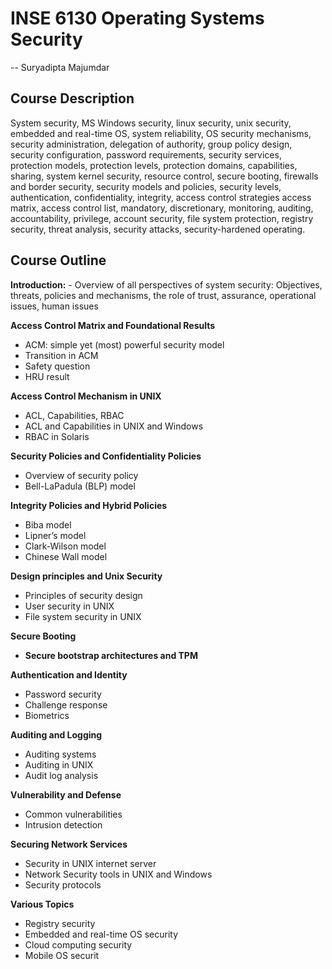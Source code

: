 <h1> INSE 6130 Operating Systems Security </h1>
-- Suryadipta Majumdar

<h2> Course Description </h2>
System security, MS Windows security, linux security, unix security, embedded and real-time OS, system reliability, OS security mechanisms, security administration, delegation of authority, group policy design, security configuration, password requirements, security services, protection models, protection levels, protection domains, capabilities, sharing, system kernel security, resource control, secure booting, firewalls and border security, security models and policies, security levels, authentication, confidentiality, integrity, access control strategies access matrix, access control list, mandatory, discretionary, monitoring, auditing, accountability, privilege, account security, file system protection, registry security, threat analysis, security attacks, security-hardened operating.

<h2> Course Outline </h2>
<b>Introduction:</b>
- Overview of all perspectives of system security: Objectives, threats, policies and mechanisms, the role of trust, assurance, operational issues, human issues


<b> Access Control Matrix and Foundational Results </b>
- ACM: simple yet (most) powerful security model
- Transition in ACM
- Safety question
- HRU result

<b> Access Control Mechanism in UNIX </b>
- ACL, Capabilities, RBAC
- ACL and Capabilities in UNIX and Windows
- RBAC in Solaris

<b> Security Policies and Confidentiality Policies </b>
- Overview of security policy
- Bell-LaPadula (BLP) model

<b> Integrity Policies and Hybrid Policies </b>
- Biba model
- Lipner’s model
- Clark-Wilson model
- Chinese Wall model

<b> Design principles and Unix Security </b>
- Principles of security design
- User security in UNIX
- File system security in UNIX

<b> Secure Booting
- Secure bootstrap architectures and TPM </b>

<b> Authentication and Identity </b>
- Password security
- Challenge response
- Biometrics

<b> Auditing and Logging </b>
- Auditing systems
- Auditing in UNIX
- Audit log analysis

<b> Vulnerability and Defense </b>
- Common vulnerabilities
- Intrusion detection

<b> Securing Network Services </b>
- Security in UNIX internet server
- Network Security tools in UNIX and Windows
- Security protocols

<b> Various Topics </b>
- Registry security
- Embedded and real-time OS security
- Cloud computing security
- Mobile OS securit
